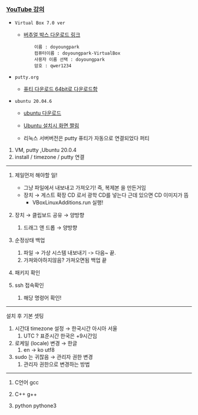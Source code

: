 ### [YouTube 강의](https://www.youtube.com/watch?v=be92uBsbN4A&list=PLSxm-MRGlRArFAwx-fNkKYC8IlW39Psyq)

- `Virtual Box 7.0 ver`

  - [버추얼 박스 다운로드 링크](https://www.virtualbox.org/wiki/Downloads)

    ```
        이름 : doyoungpark
        컴퓨터이름 : doyoungpark-VirtualBox
        사용자 이름 선택 : doyoungpark
        암호 : qwer1234
    ```

- `putty.org`

  - [퓨티 다운로드 64bit로 다운로드함](https://www.chiark.greenend.org.uk/~sgtatham/putty/latest.html)

- `ubuntu 20.04.6`

  - [ubuntu 다운로드](https://releases.ubuntu.com/20.04.6/?_ga=2.238159104.166943971.1696328265-693632683.1696328265)

  - [Ubuntu 설치시 화면 짤림](https://youtube.com/shorts/v17nMtAQDOQ?si=TsIyeQq5lJjpBt5g)
  - 리눅스 서버버전은 putty 퓨티가 자동으로 연결되었다 퍼티

1. VM, putty ,Ubuntu 20.0.4
2. install / timezone / putty 연결

---

1. 제일먼저 해야할 일!

   - 그냥 파일에서 내보내고 가져오기! 즉, 복제본 을 만든거임
   - 장치 → 게스트 확장 CD 로서 광학 CD를 넣는다 근데 있으면 CD 이미지가 뜸
     - VBoxLinuxAdditions.run 실행!

2. 장치 → 클립보드 공유 → 양방향

   1. 드래그 앤 드롭 → 양방향

3. 순정상태 백업
   1. 파일 → 가상 시스템 내보내기 -> 다음~ 끝.
   2. 가져와야하지않음? 가져오면됨 백업 끝
4. 패키지 확인
5. ssh 접속확인
   1. 해당 명령어 확인!

---

설치 후 기본 셋팅

1. 시간대 timezone 설정 → 한국시간 아시아 서울
   1. UTC ? 표준시간 한국은 +9시간임
2. 로케일 (locale) 변경 → 한글
   1. en -> ko utf8
3. sudo 는 귀찮음 → 관리자 권한 변경
   1. 관리자 권한으로 변경하는 방법

---

1. C언어 gcc

2. C++ g++

3. python pythone3
